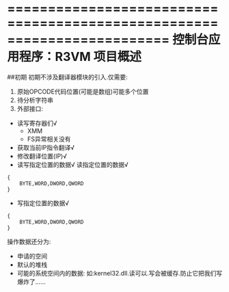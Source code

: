 ﻿========================================================================
    控制台应用程序：R3VM 项目概述
========================================================================
##初期
初期不涉及翻译器模块的引入.仅需要:
1. 原始OPCODE代码位置(可能是数组)可能多个位置
2. 待分析字符串
3. 外部接口:
- 读写寄存器们√
    - XMM
    - FS异常相关没有
- 获取当前IP指令翻译√
- 修改翻译位置(IP)√
- 读写指定位置的数据√
读指定位置的数据√
```
{
    BYTE,WORD,DWORD,QWORD
}
```
- 写指定位置的数据√
```
{
    BYTE,WORD,DWORD,QWORD
}
```

操作数据还分为:
- 申请的空间
- 默认的堆栈
- 可能的系统空间内的数据:
如:kernel32.dll.读可以.写会被缓存.防止它把我们写爆炸了......